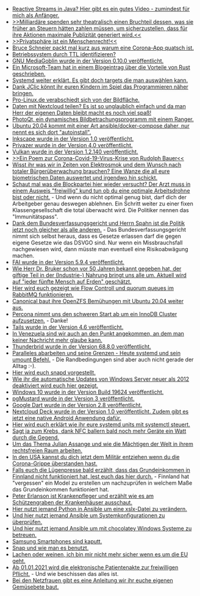 * [Reactive Streams in Java? Hier gibt es ein gutes Video - zumindest für mich als Anfänger.](https://odoepner.wordpress.com/2020/05/03/consumer-back-pressure-applied-to-reactive-streams-in-java-9/)
* [>>Milliardäre spenden sehr theatralisch einen Bruchteil dessen, was sie früher an Steuern hätten zahlen müssen, um sicherzustellen, dass für ihre Aktionen maximale Publizität generiert wird.<<](https://netzfrauen.org/2020/05/03/gates-2/)
* [>>Privatsphäre ist ein Menschenrecht!<<](https://www.kuketz-blog.de/leserfrage-wie-schaffst-du-es-in-dem-kampf-um-privatsphaere-nicht-zu-verzweifeln/)
* [Bruce Schneier packt mal kurz aus warum eine Corona-App quatsch ist.](https://www.golem.de/news/coronakrise-schneier-haelt-contact-tracing-apps-fuer-unbrauchbar-2005-148227.html)
* [Betriebssystem durch TTL identifizieren?](https://shibumi.dev/posts/identify-the-os-via-ping/)
* [GNU MediaGoblin wurde in der Version 0.10.0 veröffentlicht.](https://www.pro-linux.de/news/1/27985/gnu-mediagoblin-0100-ver%C3%B6ffentlicht.html)
* [Ein Microsoft-Team hat in einem Blogeintrag über die Vorteile von Rust geschrieben.](https://msrc-blog.microsoft.com/2020/04/29/the-safety-boat-kubernetes-and-rust/)
* [Systemd weiter erklärt. Es gibt doch targets die man auswählen kann.](https://opensource.com/article/20/5/systemd-startup)
* [Dank JClic könnt ihr euren Kindern im Spiel das Programmieren näher bringen.](https://opensource.com/article/20/5/jclic-games-kids)
* [Pro-Linux.de verabschiedt sich von der Bildfläche.](https://www.pro-linux.de/artikel/2/1996/es-war-uns-eine-ehre.html)
* [Daten mit Nextcloud teilen? Es ist so unglaublich einfach und da man Herr der eigenen Daten bleibt macht es noch viel spaß!](https://nextcloud.com/blog/sharing-in-nextcloud/)
* [PhotoQt, ein dynamisches Bildbetrachungsprogramm mit einem Ranger.](https://www.ghacks.net/2020/05/05/photoqt-is-a-fluid-image-viewer-for-windows-and-linux/)
* [Ubuntu 20.04 kommt mit einer Art ansible/docker-compose daher, nur nennt es sich dort "autoinstall".](https://utcc.utoronto.ca/~cks/space/blog/linux/Ubuntu2004AutoinstFormat)
* [Inkscape wurde in der Version 1.0 veröffentlicht.](https://lwn.net/Articles/819431)
* [Privazer wurde in der Version 4.0 veröffentlicht.](https://www.ghacks.net/2020/05/04/pc-cleaner-and-privacy-tool-privazer-4-0-released/)
* [Vulkan wurde in der Version 1.2.140 veröffentlicht.](https://www.phoronix.com/scan.php?page=news_item&px=Vulkan-1.2.140-Released)
* [>>Ein Poem zur Corona-Covid-19-Virus-Krise von Rudolph Bauer<<](https://weltnetz.tv/video/2335-das-virus)
* [Wisst ihr was wir in Zeiten von Elektrosmok und dem Wunsch nach totaler Bürgerüberwachung brauchen? Eine Wanze die all eure biometrischen Daten auswertet und irgendwo hin schickt.](https://www.golem.de/news/wearable-coronavirus-sensor-am-hals-erkennt-symptome-2005-148261.html)
* [Schaut mal was die Blockpartei hier wieder versucht? Der Arzt muss in einem Ausweis "freiwillig" kund tun ob du eine optimale Arbeitsdrohne bist oder nicht.](https://verfassungsblog.de/der-immunitaetsausweis-und-der-weg-zurueck-in-ein-freiheitliches-leben/) - Und wenn du nicht optimal genug bist, darf dich der Arbeitgeber genau deswegen ablehnen. Ein Schritt weiter zu einer fixen Klassengesellschaft die total überwacht wird. Die Politiker nennen das "Immunitätspass".
* [Dank dem Bundesverfassungsgericht und Herrn Spahn ist die Politik jetzt noch gleicher als alle anderen.](https://verfassungsblog.de/schutzlos-in-karlsruhe/) - Das Bundesverfassungsgericht nimmt sich selbst heraus, dass es Gesetze erlassen darf die gegen eigene Gesetze wie das DSVGO sind. Nur wenn ein Missbrauchsfall nachgewiesen wird, dann müsste man eventuell eine Risikoabwägung machen.
* [FAI wurde in der Version 5.9.4 veröffentlicht.](https://www.pro-linux.de/news/1/27988/fai-594-freigegeben.html)
* [Wie Herr Dr. Bruker schon vor 50 Jahren bekannt gegeben hat, der giftige Teil in der (Industrie-) Nahrung bringt uns alle um. Aktuell wird auf "jeder fünfte Mensch auf Erden" geschätzt.](https://netzfrauen.org/2020/05/05/food-4/)
* [Hier wird euch gezeigt wie Flow Controll und quorum queues im RabbitMQ funktionieren.](https://www.rabbitmq.com/blog/2020/05/04/quorum-queues-and-flow-control-the-concepts/)
* [Canonical baut ihre OpenZFS Bemühungen mit Ubuntu 20.04 weiter aus.](https://www.phoronix.com/scan.php?page=news_item&px=Ubuntu-20.10-More-ZFS)
* [Percona nimmt uns den schweren Start ab um ein InnoDB Cluster aufzusetzen.](https://www.percona.com/blog/2020/05/05/setting-up-an-innodb-cluster-with-a-few-lines-of-code/) - Danke!
* [Tails wurde in der Version 4.6 veröffentlicht.](https://www.pro-linux.de/news/1/27992/tails-46-unterst%C3%BCtzt-u2f-token.html)
* [In Venezuela sind wir auch an den Punkt angekommen, an dem man keiner Nachricht mehr glaube kann.](https://blog.fefe.de/?ts=a04cafeb)
* [Thunderbrid wurde in der Version 68.8.0 veröffentlicht.](https://www.ghacks.net/2020/05/06/thunderbird-68-8-0-is-out-with-bug-and-security-fixes/)
* [Paralleles abarbeiten und seine Grenzen - Heute systemd und sein umount Befehl.](https://utcc.utoronto.ca/~cks/space/blog/linux/SystemdShutdownUnmountStorm) - Die Randbedingungen sind aber auch nicht gerade der Alltag :-).
* [Hier wird euch snapd vorgestellt.](https://www.putorius.net/beginners-guide-snap-packages-linux.html)
* [Wie ihr die automatische Updates von Windows Server neuer als 2012 deaktiviert wird euch hier gezeigt.](https://www.windowspro.de/benjamin-buerk/update-benachrichtigungen-windows-server-deaktivieren)
* [Windows 10 wurde in der Version Build 19624 veröffentlicht.](https://www.bleepingcomputer.com/news/microsoft/windows-10-build-19624-released-with-windows-update-fixes/)
* [pgMustard wurde in der Version 3 veröffentlicht.](https://www.postgresql.org/about/news/2035/)
* [Google Dart wurde in der Version 2.8 veröffentlicht.](https://www.phoronix.com/scan.php?page=news_item&px=Google-Dart-2.8-Released)
* [Nextcloud Deck wurde in der Version 1.0 veröffentlicht. Zudem gibt es jetzt eine native Android Anwendung dafür.](https://nextcloud.com/blog/nextcloud-deck-1-0-available-today-plus-deck-for-android/)
* [Hier wird euch erklärt wie ihr eure systemd units mit systemctl steuert.](https://opensource.com/article/20/5/systemd-units)
* [Sagt ja zum Krebs, dank NFC ballern bald noch mehr Geräte ein Watt durch die Gegend.](https://www.golem.de/news/wlc-nfc-geraete-koennen-kuenftig-drahtlos-andere-geraete-aufladen-2005-148328.html)
* [Um das Thema Julian Assange und wie die Mächtigen der Welt in ihrem rechtsfreien Raum arbeiten.](https://www.republik.ch/2020/01/31/nils-melzer-spricht-ueber-wikileaks-gruender-julian-assange)
* [In den USA kannst du dich jetzt dem Militär entziehen wenn du die Corona-Grippe überstanden hast.](https://blog.fefe.de/?ts=a04d1546)
* [Falls euch die Lügenpresse bald erzählt, dass das Grundeinkommen in Finnland nicht funktioniert hat, lest euch das hier durch.](https://blog.fefe.de/?ts=a04d0207) - Finnland hat "vergessen" ein Model zu erstellen um nachzuprüfen in welchem Maße das Grundeinkommen funktioniert hat.
* [Peter Erlanson ist Krankenpfleger und erzählt wie es am Schützengraben der Krankenhäuser ausschaut.](https://weltnetz.tv/video/2337-ein-krankenhausmensch-redet-klartext)
* [Hier nutzt jemand Python in Ansible um eine xslx-Datei zu verändern.](https://www.kovarus.com/blog/managing-microsoft-excel-sheets-from-within-red-hat-ansible/)
* [Und hier nutzt jemand Ansible um Systemkonfigurationen zu überprüfen.](https://www.redhat.com/sysadmin/configuration-verification-ansible)
* [Und hier nutzt jemand Ansible um mit chocolatey Windows Systeme zu betreuen.](https://www.linkedin.com/pulse/ansible-automation-chocolatey-windows-package-installs-david-rojas/)
* [Samsung Smartphones sind kaputt.](https://blog.fefe.de/?ts=a04d2cf3)
* [Snap und wie man es benutzt.](https://www.putorius.net/beginners-guide-snap-packages-linux.html)
* [Lachen oder weinen, ich bin mir nicht mehr sicher wenn es um die EU geht.](https://tuxproject.de/blog/2020/05/inzwischen-in-der-volldigitalisierten-eu/)
* [Ab 01.01.2021 wird die elektronische Patientenakte zur freiwilligen Pflicht.](https://www.kuketz-blog.de/digitalisierung-des-gesundheitswesens-datenschutz-ist-was-doc/) - Und wie beschissen das alles ist.
* [Bei den Netzfrauen gibt es eine Anleitung wir ihr euche eigenen Gemüsebete baut.](https://netzfrauen.org/2020/05/07/garden/)
